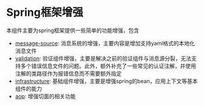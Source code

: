 # Spring框架增强

本组件主要为spring框架提供一些简单的功能增强，包含

* [message-source](message-source): 消息系统的增强，主要内容是增加支持yaml格式的本地化消息文件
* [validation](validation): 验证组件增强，主要是解决之前的验证组件与消息源分裂，无法支持多个错误信息文件的问题。此外，额外补充了一些常见的认证注解，并使用注解的类路径作为报错信息而不需要额外指定
* [infrastructure](infrastructure): 基础组件增强，主要是增强spring的bean，应用上下文等基本组件的能力
* [aop](aop): 增强切面的相关功能